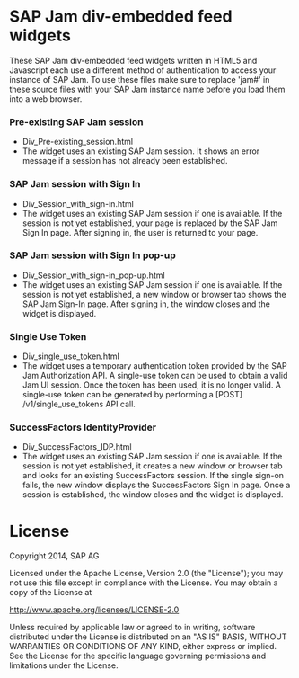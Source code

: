 SAP Jam div-embedded feed widgets
=======================

These SAP Jam div-embedded feed widgets written in HTML5 and Javascript each use a different method of authentication to access your instance of SAP Jam. To use these files make sure to replace 'jam#' in these source files with your SAP Jam instance name before you load them into a web browser.

### Pre-existing SAP Jam session
* Div_Pre-existing_session.html
* The widget uses an existing SAP Jam session. It shows an error message if a session has not already been established.

### SAP Jam session with Sign In
* Div_Session_with_sign-in.html
* The widget uses an existing SAP Jam session if one is available. If the session is not yet established, your page is replaced by the SAP Jam Sign In page. After signing in, the user is returned to your page.

### SAP Jam session with Sign In pop-up
* Div_Session_with_sign-in_pop-up.html
* The widget uses an existing SAP Jam session if one is available. If the session is not yet established, a new window or browser tab shows the SAP Jam Sign-In page. After signing in, the window closes and the widget is displayed.

### Single Use Token
* Div_single_use_token.html
* The widget uses a temporary authentication token provided by the SAP Jam Authorization API. A single-use token can be used to obtain a valid Jam UI session. Once the token has been used, it is no longer valid. A single-use token can be generated by performing a [POST] /v1/single_use_tokens API call.

### SuccessFactors IdentityProvider
* Div_SuccessFactors_IDP.html
* The widget uses an existing SAP Jam session if one is available. If the session is not yet established, it creates a new window or browser tab and looks for an existing SuccessFactors session. If the single sign-on fails, the new window displays the SuccessFactors Sign In page. Once a session is established, the window closes and the widget is displayed.


# License
Copyright 2014, SAP AG

Licensed under the Apache License, Version 2.0 (the "License");
you may not use this file except in compliance with the License.
You may obtain a copy of the License at

   http://www.apache.org/licenses/LICENSE-2.0

Unless required by applicable law or agreed to in writing, software
distributed under the License is distributed on an "AS IS" BASIS,
WITHOUT WARRANTIES OR CONDITIONS OF ANY KIND, either express or implied.
See the License for the specific language governing permissions and
limitations under the License.
